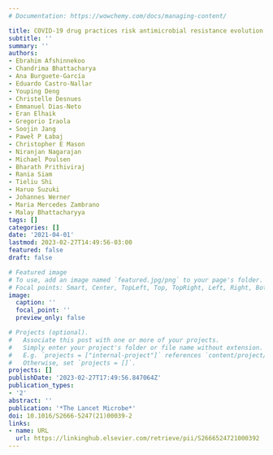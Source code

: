 ```yaml
---
# Documentation: https://wowchemy.com/docs/managing-content/

title: COVID-19 drug practices risk antimicrobial resistance evolution
subtitle: ''
summary: ''
authors:
- Ebrahim Afshinnekoo
- Chandrima Bhattacharya
- Ana Burguete-García
- Eduardo Castro-Nallar
- Youping Deng
- Christelle Desnues
- Emmanuel Dias-Neto
- Eran Elhaik
- Gregorio Iraola
- Soojin Jang
- Paweł P Łabaj
- Christopher E Mason
- Niranjan Nagarajan
- Michael Poulsen
- Bharath Prithiviraj
- Rania Siam
- Tieliu Shi
- Haruo Suzuki
- Johannes Werner
- Maria Mercedes Zambrano
- Malay Bhattacharyya
tags: []
categories: []
date: '2021-04-01'
lastmod: 2023-02-27T14:49:56-03:00
featured: false
draft: false

# Featured image
# To use, add an image named `featured.jpg/png` to your page's folder.
# Focal points: Smart, Center, TopLeft, Top, TopRight, Left, Right, BottomLeft, Bottom, BottomRight.
image:
  caption: ''
  focal_point: ''
  preview_only: false

# Projects (optional).
#   Associate this post with one or more of your projects.
#   Simply enter your project's folder or file name without extension.
#   E.g. `projects = ["internal-project"]` references `content/project/deep-learning/index.md`.
#   Otherwise, set `projects = []`.
projects: []
publishDate: '2023-02-27T17:49:56.847064Z'
publication_types:
- '2'
abstract: ''
publication: '*The Lancet Microbe*'
doi: 10.1016/S2666-5247(21)00039-2
links:
- name: URL
  url: https://linkinghub.elsevier.com/retrieve/pii/S2666524721000392
---
```

